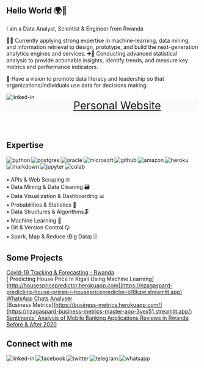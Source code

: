 ## Hello World 🌍🤝
I am a Data Analyst, Scientist & Engineer from Rwanda

👨‍💻 Currently applying strong expertise in machine-learning, data mining, and information retrieval to design, prototype, and build the next-generation analytics engines and services.
➕💯 Conducting advanced statistical analysis to provide actionable insights, identify trends, and measure key metrics and performance indicators.

🎯 Have a vision to promote data literacy and leadership so that organizations/individuals use data for decisions making.

[<img align="left" alt="linked-in" src="https://img.shields.io/badge/website-000000?style=for-the-badge&logo=About.me&logoColor=white" />](https://nzagaspard.github.io/)

<p style="text-align:center;font-size: 2em;background-color:#fafafa;"><a href="https://nzagaspard.github.io/" target="_blank" rel="noopener noreferrer">Personal Website</a></p><br>

## Expertise
<img align="left" alt="python" src="https://img.shields.io/badge/python-3DDC84?logo=python&logoColor=white&style=for-the-badge" />
<img align="left" alt="postgres" src="https://img.shields.io/badge/SQL & postgresql-%23316192.svg?&style=for-the-badge&logo=postgresql&logoColor=white" />
<img align="left" alt="oracle" src="https://img.shields.io/badge/Oracle-F80000?style=for-the-badge&logo=Oracle&logoColor=white" />
<img align="left" alt="microsoft" src="https://img.shields.io/badge/Microsoft_SQL_Server-CC2927?style=for-the-badge&logo=microsoft-sql-server&logoColor=white" />
<img align="left" alt="github" src="https://img.shields.io/badge/github-%23121011.svg?style=for-the-badge&logo=github&logoColor=white" />
<img align="left" alt="amazon" src="https://img.shields.io/badge/Amazon_AWS-FF9900?style=for-the-badge&logo=amazonaws&logoColor=white" />
<img align="left" alt="heroku" src="https://img.shields.io/badge/heroku-%23430098.svg?style=for-the-badge&logo=heroku&logoColor=white" />
<img align="left" alt="markdown" src="https://img.shields.io/badge/Markdown-000000?style=for-the-badge&logo=markdown&logoColor=white" />
<img align="left" alt="jupyter" src="https://img.shields.io/badge/Jupyter-F37626.svg?&style=for-the-badge&logo=Jupyter&logoColor=white" />
<img align="left" alt="colab" src="https://img.shields.io/badge/Colab-F9AB00?style=for-the-badge&logo=googlecolab&color=525252"/>
<br>
<br>
<br>• APIs & Web Scraping 🌐<br> • Data Mining & Data Cleaning 🗃️ <br> • Data Visualization & Dashboarding 📊<br>• Probabilities & Statistics 🔢<br>• Data Structures & Algorithms🗜️
<br>• Machine Learning 🤖<br> • Git & Version Control 🗘<br> • Spark, Map & Reduce (Big Data) 🗄️

## Some Projects

[Covid-19 Tracking & Forecasting - Rwanda](https://rwandacovidtracker.herokuapp.com)
<br>
[
Predicting House Price In Kigali Using Machine Learning](http://housespricepredictor.herokuapp.com](https://nzagaspard-predicting-house-prices-i-housepricepredictor-b18kzw.streamlit.app)
<br>
[WhatsApp Chats Analyser](https://whatsapp-chatanalyser.herokuapp.com)
<br>
[Business Metrics](https://business-metrics.herokuapp.com/](https://nzagaspard-business-metrics-master-app-3vex51.streamlit.app/)
<br>
[Sentiments' Analysis of Mobile Banking Applications Reviews in Rwanda Before & After 2020](https://github.com/nzagaspard/Reviews-Sentiments-of-Mobile-Banking-Applications-in-Rwanda-Before-2020-and-After/blob/main/README.md)

## Connect with me

[<img align="left" alt="linked-in" src="https://img.shields.io/badge/linkedin-%230077B5.svg?&style=for-the-badge&logo=linkedin&logoColor=white" />](https://www.linkedin.com/in/gaspard-nzasabimfura/)
[<img align="left" alt="facebook" src="https://img.shields.io/badge/facebook-%231877F2.svg?&style=for-the-badge&logo=facebook&logoColor=white" />](https://www.facebook.com/nzasabimana.gaspard/)
[<img align="left" alt="twitter" src="https://img.shields.io/badge/twitter-%231DA1F2.svg?&style=for-the-badge&logo=twitter&logoColor=white" />](https://twitter.com/nzagaspard)
[<img align="left" alt="telegram" src="https://img.shields.io/badge/Telegram-2CA5E0?style=for-the-badge&logo=telegram&logoColor=white" />](https://t.me/nzagaspard)
[<img align="left" alt="whatsapp" src="https://img.shields.io/badge/WhatsApp-25D366?style=for-the-badge&logo=whatsapp&logoColor=white" />](https://wa.me/250722882193)
<br>
<br>

